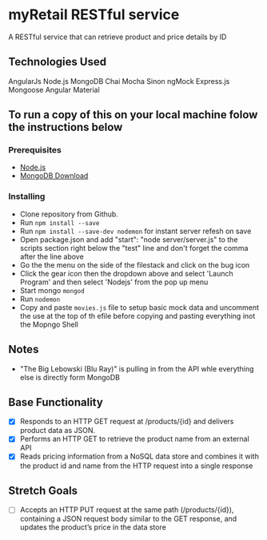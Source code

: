 # myRetail RESTful service

A RESTful service that can retrieve product and price details by ID

## Technologies Used

AngularJs
Node.js
MongoDB
Chai
Mocha
Sinon
ngMock
Express.js
Mongoose
Angular Material

## To run a copy of this on your local machine folow the instructions below

### Prerequisites

- [Node.js](https://nodejs.org/en/)
- [MongoDB Download](https://www.mongodb.com/download-center/community)

### Installing
* Clone repository from Github.
* Run ```npm install --save```
* Run ```npm install --save-dev nodemon``` for instant server refesh on save
* Open package.json and add "start": "node server/server.js" to the scripts section right below the    "test" line and don't forget the comma after the line above
* Go the the menu on the side of the filestack and click on the bug icon
* Click the gear icon then the  dropdown above and select 'Launch Program' and then select 'Nodejs'    from the pop up menu 
* Start mongo ```mongod```
* Run ```nodemon```
* Copy and paste ```movies.js``` file to setup basic mock data and uncomment the use at the top of th efile before copying and pasting everything inot the Mopngo Shell

## Notes
* "The Big Lebowski (Blu Ray)" is pulling in from the API whle everything else is directly form MongoDB

## Base Functionality
- [x] Responds to an HTTP GET request at /products/{id} and delivers product data as JSON.
- [x] Performs an HTTP GET to retrieve the product name from an external API
- [x] Reads pricing information from a NoSQL data store and combines it with the product id and name from the HTTP request into a single response

## Stretch Goals
- [ ] Accepts an HTTP PUT request at the same path (/products/{id}), containing a JSON request body similar to the GET response, and updates the product’s price in the data store